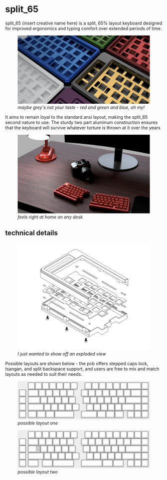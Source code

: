 # split_65
split_65 (insert creative name here) is a split, 65% layout keyboard designed for improved ergonomics and typing comfort over extended periods of time.

<figure>
  <img src="images/liverender5.png" alt="homepage" width="600"/>
  <figcaption><i>maybe grey's not your taste - red and green and blue, oh my!</i></figcaption>
</figure>


It aims to remain loyal to the standard ansi layout, making the split_65 second nature to use.  The sturdy two part aluminum construction ensures that the keyboard will survive whatever torture is thrown at it over the years

<figure>
  <img src="images/liverender4.png" alt="on the desk" width="600"/>
  <figcaption><i>feels right at home on any desk</i></figcaption>
</figure>


## technical details

<figure>
  <img src="images/explodedview.png" alt="exploded view" width="600"/>
  <figcaption><i>I just wanted to show off an exploded view</i></figcaption>
</figure>


Possible layouts are shown below - the pcb offers stepped caps lock, tsangan, and split backspace support, and users are free to mix and match layouts as needed to suit their needs.

<figure>
  <img src="images/split_65.png" alt="layout"/>
  <figcaption><i>possible layout one</i></figcaption>
</figure>


<figure>
  <img src="images/split_65_layout_two.png" alt="layout two"/>
  <figcaption><i>possible layout two</i></figcaption>
</figure>
